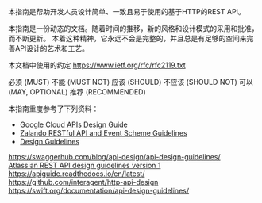 
本指南是帮助开发人员设计简单、一致且易于使用的基于HTTP的REST API。  

本指南是一份动态的文档。随着时间的推移，新的风格和设计模式的采用和批准，而不断更新。 本着这种精神，它永远不会是完整的，并且总是有足够的空间来完善API设计的艺术和工艺。

本文档中使用的约定
https://www.ietf.org/rfc/rfc2119.txt

必须 (MUST)
不能 (MUST NOT)
应该 (SHOULD)
不应该 (SHOULD NOT)
可以 (MAY, OPTIONAL)
推荐 (RECOMMENDED)


本指南重度参考了下列资料：
- [Google Cloud APIs Design Guide](https://cloud.google.com/apis/design/)  
- [Zalando RESTful API and Event Scheme Guidelines](http://zalando.github.io/restful-api-guidelines/)  
- [Design Guidelines](http://apistylebook.com/design/guidelines/)  




https://swaggerhub.com/blog/api-design/api-design-guidelines/  
[Atlassian REST API design guidelines version 1](https://developer.atlassian.com/server/framework/atlassian-sdk/atlassian-rest-api-design-guidelines-version-1/)  
https://apiguide.readthedocs.io/en/latest/  
https://github.com/interagent/http-api-design  
https://swift.org/documentation/api-design-guidelines/  
